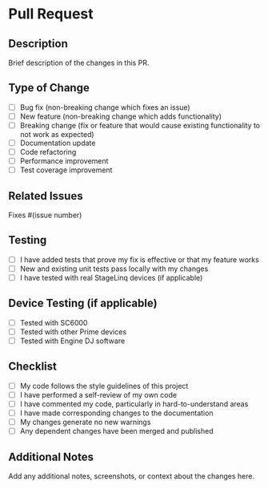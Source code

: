 # Pull Request

## Description
Brief description of the changes in this PR.

## Type of Change
- [ ] Bug fix (non-breaking change which fixes an issue)
- [ ] New feature (non-breaking change which adds functionality)
- [ ] Breaking change (fix or feature that would cause existing functionality to not work as expected)
- [ ] Documentation update
- [ ] Code refactoring
- [ ] Performance improvement
- [ ] Test coverage improvement

## Related Issues
Fixes #(issue number)

## Testing
- [ ] I have added tests that prove my fix is effective or that my feature works
- [ ] New and existing unit tests pass locally with my changes
- [ ] I have tested with real StageLinq devices (if applicable)

## Device Testing (if applicable)
- [ ] Tested with SC6000
- [ ] Tested with other Prime devices
- [ ] Tested with Engine DJ software

## Checklist
- [ ] My code follows the style guidelines of this project
- [ ] I have performed a self-review of my own code
- [ ] I have commented my code, particularly in hard-to-understand areas
- [ ] I have made corresponding changes to the documentation
- [ ] My changes generate no new warnings
- [ ] Any dependent changes have been merged and published

## Additional Notes
Add any additional notes, screenshots, or context about the changes here.